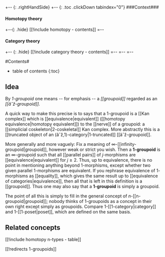 
+-- {: .rightHandSide}
+-- {: .toc .clickDown tabindex="0"}
###Context###
#### Homotopy theory
+--{: .hide}
[[!include homotopy - contents]]
=--
#### Category theory
+-- {: .hide}
[[!include category theory - contents]]
=--
=--
=--

#Contents#
* table of contents
{:toc}

## Idea

By _1-groupoid_ one means -- for emphasis -- a _[[groupoid]]_ regarded as an _[[âˆž-groupoid]]_.

A quick way to make this precise is to says that a 1-groupoid is a [[Kan complex]] which is [[equivalence|equivalent]] ([[homotopy equivalence|homotopy equivalent]]) to the [[nerve]] of a groupoid: a [[simplicial coskeleton|2-coskeletal]] Kan complex. More abstractly this is a [[truncated object of an (âˆž,1)-category|1-truncated]] [[âˆž-groupoid]].

More generally and more vaguely: Fix a meaning of $\infty$-[[infinity-groupoid|groupoid]], however weak or strict you wish. Then a __$1$-groupoid__ is an $\infty$-groupoid such that all [[parallel pairs]] of $j$-morphisms are [[equivalence|equivalent]] for $j \geq 2$. Thus, up to equivalence, there is no point in mentioning anything beyond $1$-morphisms, except whether two given parallel $1$-morphisms are equivalent. If you rephrase equivalence of $1$-morphisms as [[equality]], which gives the same result up to [[equivalence of categories|equivalence]], then all that is left in this definition is a [[groupoid]].  Thus one may also say that a __$1$-groupoid__ is simply a groupoid.

The point of all this is simply to fill in the general concept of $n$-[[n-groupoid|groupoid]]; nobody thinks of $1$-groupoids as a concept in their own right except simply as groupoids.  Compare $1$-[[1-category|category]] and $1$-[[1-poset|poset]], which are defined on the same basis.

## Related concepts

[[!include homotopy n-types - table]]

[[!redirects 1-groupoids]]
